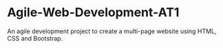 # Agile-Web-Development-AT1
An agile development project to create a multi-page website using HTML, CSS and Bootstrap.
